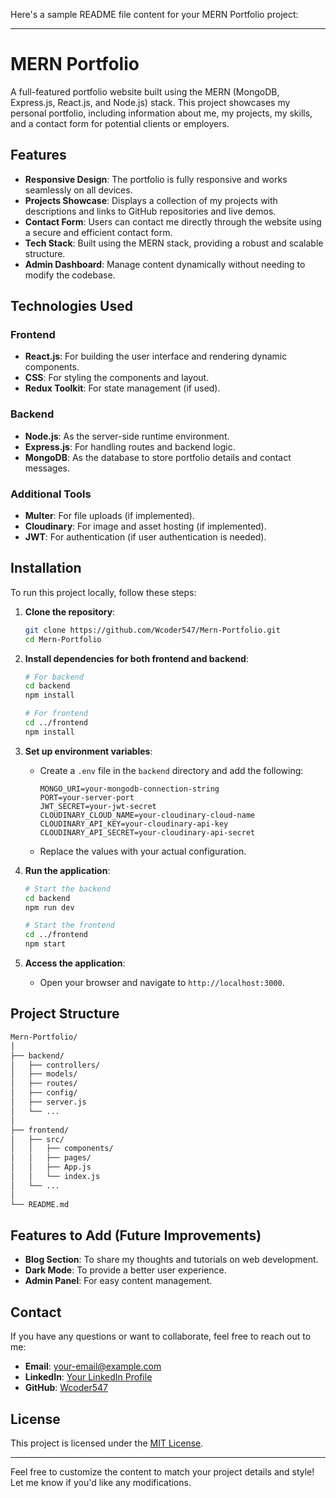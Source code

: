 Here's a sample README file content for your MERN Portfolio project:

---

# MERN Portfolio

A full-featured portfolio website built using the MERN (MongoDB, Express.js, React.js, and Node.js) stack. This project showcases my personal portfolio, including information about me, my projects, my skills, and a contact form for potential clients or employers.

## Features

- **Responsive Design**: The portfolio is fully responsive and works seamlessly on all devices.
- **Projects Showcase**: Displays a collection of my projects with descriptions and links to GitHub repositories and live demos.
- **Contact Form**: Users can contact me directly through the website using a secure and efficient contact form.
- **Tech Stack**: Built using the MERN stack, providing a robust and scalable structure.
- **Admin Dashboard**: Manage content dynamically without needing to modify the codebase.

## Technologies Used

### Frontend

- **React.js**: For building the user interface and rendering dynamic components.
- **CSS**: For styling the components and layout.
- **Redux Toolkit**: For state management (if used).

### Backend

- **Node.js**: As the server-side runtime environment.
- **Express.js**: For handling routes and backend logic.
- **MongoDB**: As the database to store portfolio details and contact messages.

### Additional Tools

- **Multer**: For file uploads (if implemented).
- **Cloudinary**: For image and asset hosting (if implemented).
- **JWT**: For authentication (if user authentication is needed).

## Installation

To run this project locally, follow these steps:

1. **Clone the repository**:

   ```bash
   git clone https://github.com/Wcoder547/Mern-Portfolio.git
   cd Mern-Portfolio
   ```

2. **Install dependencies for both frontend and backend**:

   ```bash
   # For backend
   cd backend
   npm install

   # For frontend
   cd ../frontend
   npm install
   ```

3. **Set up environment variables**:

   - Create a `.env` file in the `backend` directory and add the following:
     ```env
     MONGO_URI=your-mongodb-connection-string
     PORT=your-server-port
     JWT_SECRET=your-jwt-secret
     CLOUDINARY_CLOUD_NAME=your-cloudinary-cloud-name
     CLOUDINARY_API_KEY=your-cloudinary-api-key
     CLOUDINARY_API_SECRET=your-cloudinary-api-secret
     ```
   - Replace the values with your actual configuration.

4. **Run the application**:

   ```bash
   # Start the backend
   cd backend
   npm run dev

   # Start the frontend
   cd ../frontend
   npm start
   ```

5. **Access the application**:
   - Open your browser and navigate to `http://localhost:3000`.

## Project Structure

```bash
Mern-Portfolio/
│
├── backend/
│   ├── controllers/
│   ├── models/
│   ├── routes/
│   ├── config/
│   ├── server.js
│   └── ...
│
├── frontend/
│   ├── src/
│   │   ├── components/
│   │   ├── pages/
│   │   ├── App.js
│   │   └── index.js
│   └── ...
│
└── README.md
```

## Features to Add (Future Improvements)

- **Blog Section**: To share my thoughts and tutorials on web development.
- **Dark Mode**: To provide a better user experience.
- **Admin Panel**: For easy content management.

## Contact

If you have any questions or want to collaborate, feel free to reach out to me:

- **Email**: [your-email@example.com](mailto:your-email@example.com)
- **LinkedIn**: [Your LinkedIn Profile](https://www.linkedin.com/in/your-profile/)
- **GitHub**: [Wcoder547](https://github.com/Wcoder547)

## License

This project is licensed under the [MIT License](LICENSE).

---

Feel free to customize the content to match your project details and style! Let me know if you'd like any modifications.
